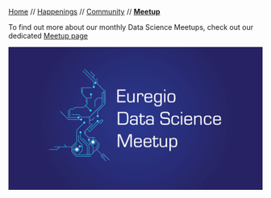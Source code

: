[Home](README.md) // [Happenings](happenings.md) // [Community](community.md) // **[Meetup](meetup.md)**

To find out more about our monthly Data Science Meetups, check out our dedicated [Meetup page](https://www.meetup.com/euregio-data-science-meetup/)

![EDSM](/assets/EDSM.jpg)




